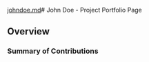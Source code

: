 [johndoe.md](johndoe.md)# John Doe - Project Portfolio Page

## Overview


### Summary of Contributions
